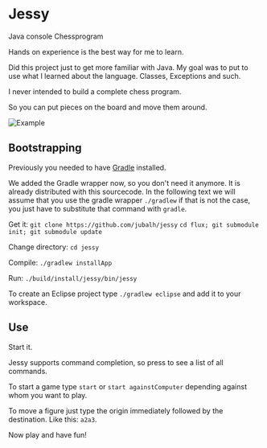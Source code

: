 # Jessy #

Java console Chessprogram

Hands on experience is the best way for me to learn.

Did this project just to get more familiar with Java.
My goal was to put to use what I learned about the language. Classes, Exceptions and such.

I never intended to build a complete chess program.

So you can put pieces on the board and move them around.

![Example](https://raw.github.com/jubalh/jessy/master/example.gif)

## Bootstrapping ##

Previously you needed to have [Gradle](http://www.gradle.org/) installed.

We added the Gradle wrapper now, so you don't need it anymore. It is already distributed with this sourcecode. In the following text we will assume that you use the gradle wrapper `./gradlew` if that is not the case, you just have to substitute that command with `gradle`.

Get it: `git clone https://github.com/jubalh/jessy`
`cd flux; git submodule init; git submodule update`

Change directory: `cd jessy`

Compile: `./gradlew installApp`

Run: `./build/install/jessy/bin/jessy` 

To create an Eclipse project type `./gradlew eclipse` and add it to your workspace.

## Use ##

Start it.

Jessy supports command completion, so press <tab> to see a list of all commands.

To start a game type `start` or `start againstComputer` depending against whom you want to play.

To move a figure just type the origin immediately followed by the destination. Like this: `a2a3`.

Now play and have fun!
